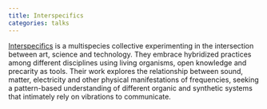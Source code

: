 ```yaml
---
title: Interspecifics
categories: talks
---
```

[Interspecifics](http://interspecifics.cc/) is a multispecies collective experimenting in the intersection between art, science and technology. They embrace hybridized practices among different disciplines using living organisms, open knowledge and precarity as tools. Their work explores the relationship between sound, matter, electricity and other physical manifestations of frequencies, seeking a pattern-based understanding of different organic and synthetic systems that intimately rely on vibrations to communicate.

<img class="ngg_displayed_gallery mceItem" src="http://flab.space/nextgen-attach_to_post/preview/id--443" alt="" data-mce-placeholder="1" />
